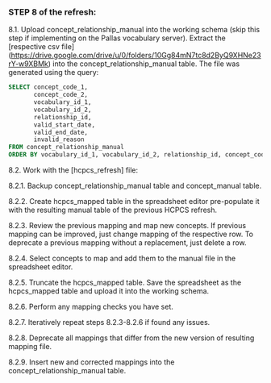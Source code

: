 ### STEP 8 of the refresh:

8.1. Upload concept_relationship_manual into the working schema (skip this step if implementing on the Pallas vocabulary server).
Extract the [respective csv file] (https://drive.google.com/drive/u/0/folders/10Gg84mN7tc8d2ByQ9XHNe23rY-w9XBMk) into the concept_relationship_manual table.
The file was generated using the query:
```sql
SELECT concept_code_1,
       concept_code_2,
       vocabulary_id_1,
       vocabulary_id_2,
       relationship_id,
       valid_start_date,
       valid_end_date,
       invalid_reason
FROM concept_relationship_manual
ORDER BY vocabulary_id_1, vocabulary_id_2, relationship_id, concept_code_1, concept_code_2, invalid_reason, valid_start_date, valid_end_date
```

8.2. Work with the [hcpcs_refresh] file:

8.2.1. Backup concept_relationship_manual table and concept_manual table.

8.2.2. Create hcpcs_mapped table in the spreadsheet editor pre-populate it with the resulting manual table of the previous HCPCS refresh.

8.2.3. Review the previous mapping and map new concepts. If previous mapping can be improved, just change mapping of the respective row. To deprecate a previous mapping without a replacement, just delete a row.

8.2.4. Select concepts to map and add them to the manual file in the spreadsheet editor.

8.2.5. Truncate the hcpcs_mapped table. Save the spreadsheet as the hcpcs_mapped table and upload it into the working schema.

8.2.6. Perform any mapping checks you have set.

8.2.7. Iteratively repeat steps 8.2.3-8.2.6 if found any issues.

8.2.8. Deprecate all mappings that differ from the new version of resulting mapping file.

8.2.9. Insert new and corrected mappings into the concept_relationship_manual table.